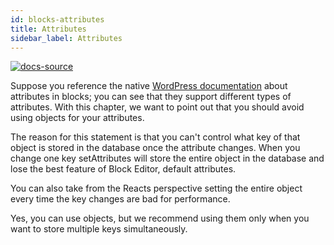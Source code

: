 ```yaml
---
id: blocks-attributes
title: Attributes
sidebar_label: Attributes
---
```


[![docs-source](https://img.shields.io/badge/source-eigthshift--frontend--libs-yellow?style=for-the-badge&logo=javascript&labelColor=2a2a2a)](https://github.com/infinum/eightshift-frontend-libs/tree/develop/blocks/init/src/blocks/)

Suppose you reference the native [WordPress documentation](https://developer.wordpress.org/block-editor/developers/block-api/block-attributes/) about attributes in blocks; you can see that they support different types of attributes. With this chapter, we want to point out that you should avoid using objects for your attributes.

The reason for this statement is that you can't control what key of that object is stored in the database once the attribute changes. When you change one key setAttributes will store the entire object in the database and lose the best feature of Block Editor, default attributes.

You can also take from the Reacts perspective setting the entire object every time the key changes are bad for performance.

Yes, you can use objects, but we recommend using them only when you want to store multiple keys simultaneously.
